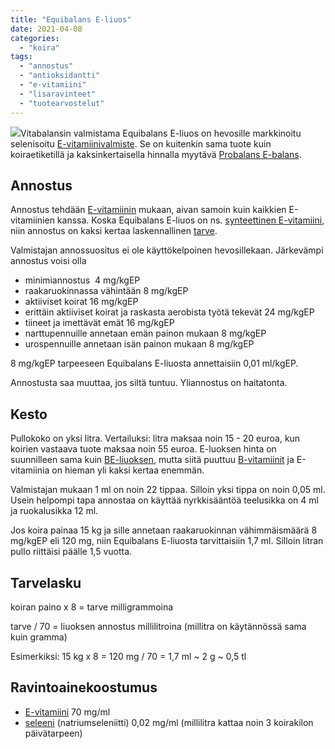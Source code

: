 ```yaml
---
title: "Equibalans E-liuos"
date: 2021-04-08
categories: 
  - "koira"
tags: 
  - "annostus"
  - "antioksidantti"
  - "e-vitamiini"
  - "lisaravinteet"
  - "tuotearvostelut"
---
```


![](images/6A03F83F-37F3-4A49-A407-6DD65BBBAFFB-226x250.webp)Vitabalansin valmistama Equibalans E-liuos on hevosille markkinoitu selenisoitu [E-vitamiinivalmiste](https://www.katiska.eu/tieto/koira-tarve-vitamiini/e-vitamiini-ja-koira/). Se on kuitenkin sama tuote kuin koiraetiketillä ja kaksinkertaisella hinnalla myytävä [Probalans E-balans](https://www.katiska.eu/tieto/lisaravinteiden-annostus/probalans-e-balans/).

## Annostus

Annostus tehdään [E-vitamiinin](https://www.katiska.eu/tieto/ravitsemus/e-vitamiinin-annostaminen-kaytannossa/) mukaan, aivan samoin kuin kaikkien E-vitamiinien kanssa. Koska Equibalans E-liuos on ns. [synteettinen E-vitamiini](https://www.katiska.eu/tieto/e-vitamiini/e-vitamiinin-aktiivisuus/), niin annostus on kaksi kertaa laskennallinen [tarve](https://www.katiska.eu/tieto/koira-tarve-yleinen/koiran-tarpeet-nrc/).

Valmistajan annossuositus ei ole käyttökelpoinen hevosillekaan. Järkevämpi annostus voisi olla

- minimiannostus  4 mg/kgEP
- raakaruokinnassa vähintään 8 mg/kgEP
- aktiiviset koirat 16 mg/kgEP
- erittäin aktiiviset koirat ja raskasta aerobista työtä tekevät 24 mg/kgEP
- tiineet ja imettävät emät 16 mg/kgEP
- narttupennuille annetaan emän painon mukaan 8 mg/kgEP
- urospennuille annetaan isän painon mukaan 8 mg/kgEP

8 mg/kgEP tarpeeseen Equibalans E-liuosta annettaisiin 0,01 ml/kgEP.

Annostusta saa muuttaa, jos siltä tuntuu. Yliannostus on haitatonta.

## Kesto

Pullokoko on yksi litra. Vertailuksi: litra maksaa noin 15 - 20 euroa, kun koirien vastaava tuote maksaa noin 55 euroa. E-luoksen hinta on suunnilleen sama kuin [BE-liuoksen](https://www.katiska.eu/tieto/lisaravinteiden-annostus/equibalans-be-liuos/), mutta siitä puuttuu [B-vitamiinit](https://www.katiska.eu/tieto/b-vitamiinit/b-vitamiinit-lyhyesti/) ja E-vitamiinia on hieman yli kaksi kertaa enemmän.

Valmistajan mukaan 1 ml on noin 22 tippaa. Silloin yksi tippa on noin 0,05 ml. Usein helpompi tapa annostaa on käyttää nyrkkisääntöä teelusikka on 4 ml ja ruokalusikka 12 ml.

Jos koira painaa 15 kg ja sille annetaan raakaruokinnan vähimmäismäärä 8 mg/kgEP eli 120 mg, niin Equibalans E-liuosta tarvittaisiin 1,7 ml. Silloin litran pullo riittäisi päälle 1,5 vuotta.

## Tarvelasku

koiran paino x 8 = tarve milligrammoina

tarve / 70 = liuoksen annostus millilitroina (millitra on käytännössä sama kuin gramma) 

Esimerkiksi: 15 kg x 8 = 120 mg / 70 = 1,7 ml ~ 2 g ~ 0,5 tl

## Ravintoainekoostumus

- [E-vitamiini](https://www.katiska.eu/tieto/e-vitamiini/koira-e-vitamiini/) 70 mg/ml
- [seleeni](https://www.katiska.eu/tieto/koira-tarve-mineraali/seleeni/) (natriumseleniitti) 0,02 mg/ml (millilitra kattaa noin 3 koirakilon päivätarpeen)
